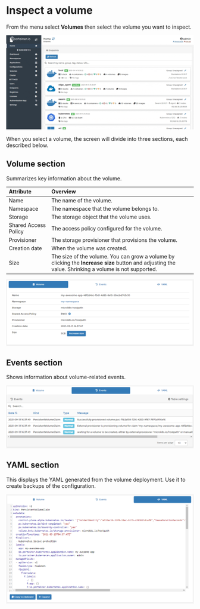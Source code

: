 # Inspect a volume

From the menu select **Volumes** then select the volume you want to inspect.

![](../../../.gitbook/assets/be-k8s-volumes-inspect-1.gif)

When you select a volume, the screen will divide into three sections, each described below.

## Volume section

Summarizes key information about the volume.

| Attribute | Overview |
| :--- | :--- |
| Name | The name of the volume. |
| Namespace | The namespace that the volume belongs to. |
| Storage | The storage object that the volume uses. |
| Shared Access Policy | The access policy configured for the volume. |
| Provisioner | The storage provisioner that provisions the volume. |
| Creation date | When the volume was created. |
| Size | The size of the volume. You can grow a volume by clicking the **Increase size** button and adjusting the value. Shrinking a volume is not supported. |

![](../../../.gitbook/assets/volumes-k8s-inspect-2.png)

## Events section

Shows information about volume-related events.

![](../../../.gitbook/assets/volumes-k8s-inspect-3.png)

## YAML section

This displays the YAML generated from the volume deployment. Use it to create backups of the configuration.

![](../../../.gitbook/assets/volumes-k8s-inspect-4.png)

